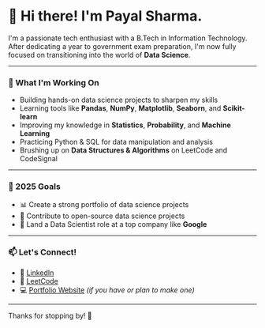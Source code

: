 # 👋 Hi there! I'm Payal Sharma.

I'm a passionate tech enthusiast with a B.Tech in Information Technology. After dedicating a year to government exam preparation, I'm now fully focused on transitioning into the world of **Data Science**.

---

### 🔧 What I'm Working On

- Building hands-on data science projects to sharpen my skills  
- Learning tools like **Pandas**, **NumPy**, **Matplotlib**, **Seaborn**, and **Scikit-learn**  
- Improving my knowledge in **Statistics**, **Probability**, and **Machine Learning**  
- Practicing Python & SQL for data manipulation and analysis  
- Brushing up on **Data Structures & Algorithms** on LeetCode and CodeSignal

---

### 🎯 2025 Goals

- 📊 Create a strong portfolio of data science projects  
- 🧠 Contribute to open-source data science projects  
- 💼 Land a Data Scientist role at a top company like **Google**

---

### 📫 Let's Connect!

- 💼 [LinkedIn](https://www.linkedin.com/in/your-profile-url)  
- 🧠 [LeetCode](https://leetcode.com/your-profile)  
- 💻 [Portfolio Website](https://your-portfolio.com) *(if you have or plan to make one)*  

---

Thanks for stopping by! 🌟
